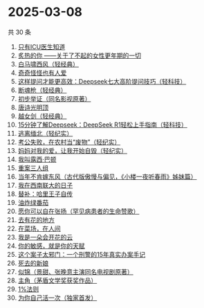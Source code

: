 # 2025-03-08

共 30 条

<!-- BEGIN WEREAD -->
<!-- 最后更新时间 2025-03-08 01:18:33 +0800 -->
1. [只有ICU医生知道](https://weread.qq.com/web/bookDetail/786321f0813ab9b25g019ee9)
1. [炙热的你 ——关于了不起的女性更年期的一切](https://weread.qq.com/web/bookDetail/f5432f40813ab7c54g01906d)
1. [白马啸西风（轻经典）](https://weread.qq.com/web/bookDetail/fc232c10813ab9ba1g015bf8)
1. [奇奇怪怪也有人爱](https://weread.qq.com/web/bookDetail/86732840813ab9b89g01795b)
1. [这样提问才能更高效：Deepseek七大高阶提问技巧（轻科技）](https://weread.qq.com/web/bookDetail/94b328e0813ab9bacg01739a)
1. [断魂枪（轻经典）](https://weread.qq.com/web/bookDetail/09832420813ab9ba1g011e20)
1. [初步举证（同名影视原著）](https://weread.qq.com/web/bookDetail/c9c320a0813ab9b5ag0108e8)
1. [唐诗光明顶](https://weread.qq.com/web/bookDetail/d8f32830813ab9b7fg01549b)
1. [越女剑（轻经典）](https://weread.qq.com/web/bookDetail/e9f32480813ab9bacg01259a)
1. [15分钟了解Deepseek：DeepSeek R1轻松上手指南（轻科技）](https://weread.qq.com/web/bookDetail/b05321b0813ab9badg017b25)
1. [逃离缅北（轻纪实）](https://weread.qq.com/web/bookDetail/41232a50813ab9b92g0158ff)
1. [考公失败，在农村当“废物”（轻纪实）](https://weread.qq.com/web/bookDetail/663323d0813ab9b91g013ca3)
1. [妈妈对我的爱，让我开始自毁（轻纪实）](https://weread.qq.com/web/bookDetail/c7732c40813ab9b56g010c1e)
1. [我叫露西·巴顿](https://weread.qq.com/web/bookDetail/dc032900813ab9b89g01020a)
1. [重案三人组](https://weread.qq.com/web/bookDetail/3ba32530813ab9b07g01863c)
1. [当年不肯嫁东风（古代版傲慢与偏见，《小楼一夜听春雨》姊妹篇）](https://weread.qq.com/web/bookDetail/94a32e30813ab9b49g015193)
1. [我在西南联大的日子](https://weread.qq.com/web/bookDetail/75732a50813ab7be6g0121ac)
1. [替补：哈里王子自传](https://weread.qq.com/web/bookDetail/e0832150813ab9b83g01795b)
1. [油炸绿番茄](https://weread.qq.com/web/bookDetail/a3e32780813ab99c2g015bf4)
1. [愿你可以自在张扬（罕见病患者的生命赞歌）](https://weread.qq.com/web/bookDetail/866324f0813ab9b70g013cde)
1. [去有花的地方](https://weread.qq.com/web/bookDetail/276322b0813ab8f5dg011ca6)
1. [在菜场，在人间](https://weread.qq.com/web/bookDetail/0cc327a0813ab8796g015cb0)
1. [我是一朵会开花的云](https://weread.qq.com/web/bookDetail/67f321c0813ab9b59g017cb7)
1. [你的敏感，就是你的天赋](https://weread.qq.com/web/bookDetail/9a732e40813ab71b8g013273)
1. [这个案子太邪门：一个刑警的15年真实办案手记](https://weread.qq.com/web/bookDetail/4eb32330813ab9b03g017261)
1. [死去的新娘](https://weread.qq.com/web/bookDetail/ba432d30813ab8c06g018b3f)
1. [似锦（景甜、张晚意主演同名电视剧原著）](https://weread.qq.com/web/bookDetail/b95325807140610eb95ec01)
1. [主角（茅盾文学奖获奖作品）](https://weread.qq.com/web/bookDetail/24132b0071682121241106a)
1. [1%法则](https://weread.qq.com/web/bookDetail/ccf329d0813ab9af4g010797)
1. [为你自己活一次（独家首发）](https://weread.qq.com/web/bookDetail/97832fc071681e0d9784408)
<!-- END WEREAD -->